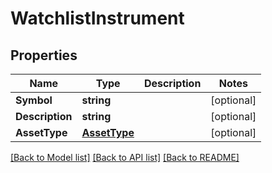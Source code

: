 # WatchlistInstrument

## Properties

Name | Type | Description | Notes
------------ | ------------- | ------------- | -------------
**Symbol** | **string** |  | [optional] 
**Description** | **string** |  | [optional] 
**AssetType** | [**AssetType**](AssetType.md) |  | [optional] 

[[Back to Model list]](../README.md#documentation-for-models) [[Back to API list]](../README.md#documentation-for-api-endpoints) [[Back to README]](../README.md)



